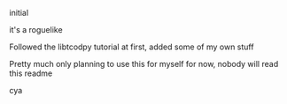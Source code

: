 initial

it's a roguelike


Followed the libtcodpy tutorial at first, added some of my own stuff

Pretty much only planning to use this for myself for now, nobody will read this readme

cya